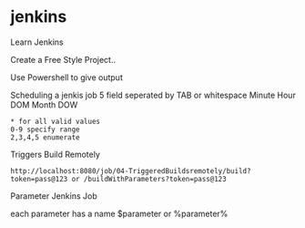 # jenkins
Learn Jenkins 

Create a Free Style Project..

Use Powershell to give output


Scheduling a jenkis job
    5 field seperated by TAB or whitespace
    Minute Hour DOM Month DOW

    * for all valid values
    0-9 specify range
    2,3,4,5 enumerate


Triggers Build Remotely

    http://localhost:8080/job/04-TriggeredBuildsremotely/build?token=pass@123 or /buildWithParameters?token=pass@123

Parameter Jenkins Job

each parameter has a name
$parameter or %parameter%







